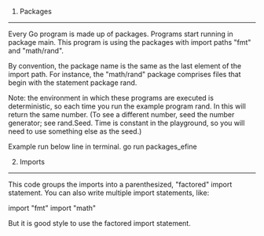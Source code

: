 1. Packages
-----------
Every Go program is made up of packages. Programs start running in package main.
This program is using the packages with import paths "fmt" and "math/rand".

By convention, the package name is the same as the last element of the import path. For instance,
the "math/rand" package comprises files that begin with the statement package rand.

Note: the environment in which these programs are executed is deterministic, so each time you run the example program rand.
In this will return the same number. (To see a different number, seed the number generator; see rand.Seed. Time is constant in the playground,
so you will need to use something else as the seed.)

Example run below line in terminal.
go run packages_efine

2. Imports
----------
This code groups the imports into a parenthesized, "factored" import statement.
You can also write multiple import statements, like:

import "fmt"
import "math"

But it is good style to use the factored import statement.

